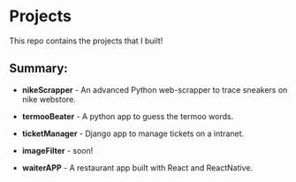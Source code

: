 # Projects

This repo contains the projects that I built!

## Summary:
  * **nikeScrapper** - An advanced Python web-scrapper to trace sneakers on nike webstore.

  * **termooBeater** - A python app to guess the termoo words.

  * **ticketManager** - Django app to manage tickets on a intranet.

  * **imageFilter** - soon!

  * **waiterAPP** - A restaurant app built with React and ReactNative.